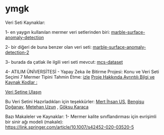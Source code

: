 # ymgk
Veri Seti Kaynaklar:

1- en yaygın kullanılan mermer veri setlerinden biri: [marble-surface-anomaly-detection](https://www.kaggle.com/datasets/wardaddy24/marble-surface-anomaly-detection)

2- bir diğeri de buna benzer olan veri seti: [marble-surface-anomaly-detection-2](https://www.kaggle.com/datasets/wardaddy24/marble-surface-anomaly-detection-2)

3- burada da çatlak ile ilgili veri seti mevcut: [mcs-dataset](https://github.com/MachineLearningVisionRG/mcs-dataset)

4- ATILIM ÜNİVERSİTESİ - Yapay Zeka ile Bitirme Projesi: Konu ve Veri Seti Seçimi 7 Mermer Tipini Tahmin Etme: [izle](https://www.youtube.com/watch?v=63QFHD64wWk) 
[Proje Hakkında Ayrıntılı Bilgi ve Kaynak Kodlar : ](https://github.com/usmertihsan/Marble-Classification-Using-Deep-Learning-)

[Veri Setine Ulaşın](https://drive.google.com/file/d/1kG6zhk3GXmjIMxaRCp06ZoWWIn-v4goU/view?usp=sharing)

Bu Veri Setini Hazırladıkları için teşekkürler:
[Mert İhsan US](https://www.linkedin.com/in/mertihsanus/),
[Bengisu Doğanay](https://www.linkedin.com/in/bengisu-doğanay/),
[Metehan Uzun](https://www.linkedin.com/in/metehanuzun/) ,
[Göksu Karaca](https://www.linkedin.com/in/göksu-karaca-205748182/)

Bazı Makaleler ve Kaynaklar:
1- Mermer kalite sınıflandırması için evrişimli bir sinir ağı modeli (makale): https://link.springer.com/article/10.1007/s42452-020-03520-5
